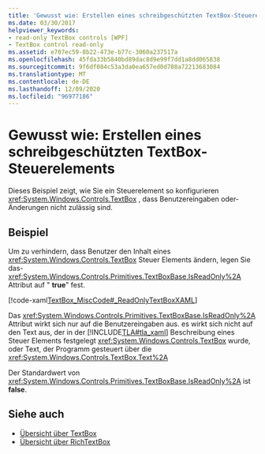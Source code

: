 ```yaml
---
title: 'Gewusst wie: Erstellen eines schreibgeschützten TextBox-Steuerelements'
ms.date: 03/30/2017
helpviewer_keywords:
- read-only TextBox controls [WPF]
- TextBox control read-only
ms.assetid: e707ec59-8b22-473e-b77c-3060a237517a
ms.openlocfilehash: 45fda33b5840bd89dac8d9e99f7dd1a8dd065838
ms.sourcegitcommit: 9f6df084c53a3da0ea657ed0d708a72213683084
ms.translationtype: MT
ms.contentlocale: de-DE
ms.lasthandoff: 12/09/2020
ms.locfileid: "96977186"
---
```

# <a name="how-to-make-a-textbox-control-read-only"></a>Gewusst wie: Erstellen eines schreibgeschützten TextBox-Steuerelements
Dieses Beispiel zeigt, wie Sie ein Steuerelement so konfigurieren <xref:System.Windows.Controls.TextBox> , dass Benutzereingaben oder-Änderungen nicht zulässig sind.  
  
## <a name="example"></a>Beispiel  
 Um zu verhindern, dass Benutzer den Inhalt eines <xref:System.Windows.Controls.TextBox> Steuer Elements ändern, legen Sie das- <xref:System.Windows.Controls.Primitives.TextBoxBase.IsReadOnly%2A> Attribut auf " **true**" fest.  
  
 [!code-xaml[TextBox_MiscCode#_ReadOnlyTextBoxXAML](~/samples/snippets/csharp/VS_Snippets_Wpf/TextBox_MiscCode/CSharp/Window1.xaml#_readonlytextboxxaml)]  
  
 Das <xref:System.Windows.Controls.Primitives.TextBoxBase.IsReadOnly%2A> Attribut wirkt sich nur auf die Benutzereingaben aus. es wirkt sich nicht auf den Text aus, der in der [!INCLUDE[TLA#tla_xaml](../../../includes/tlasharptla-xaml-md.md)] Beschreibung eines Steuer Elements festgelegt <xref:System.Windows.Controls.TextBox> wurde, oder Text, der Programm gesteuert über die <xref:System.Windows.Controls.TextBox.Text%2A>  
  
 Der Standardwert von <xref:System.Windows.Controls.Primitives.TextBoxBase.IsReadOnly%2A> ist **false**.  
  
## <a name="see-also"></a>Siehe auch

- [Übersicht über TextBox](textbox-overview.md)
- [Übersicht über RichTextBox](richtextbox-overview.md)
